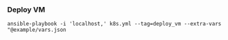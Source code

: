 ### Deploy VM
`ansible-playbook -i 'localhost,' k8s.yml --tag=deploy_vm --extra-vars "@example/vars.json`